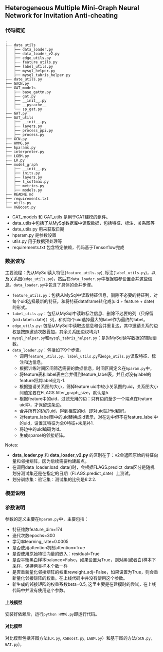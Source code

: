 ## Heterogeneous Multiple Mini-Graph Neural Network for Invitation Anti-cheating

### 代码概览
```
.
├── data_utils
│   ├── data_loader.py
│   ├── data_loader_v2.py
│   ├── edge_utils.py
│   ├── feature_utils.py
│   ├── label_utils.py
│   ├── mysql_helper.py
│   ├── mysql_tabris_helper.py
├── date_utils.py
├── GACN.py
├── GAT_models
│   ├── base_gattn.py
│   ├── gat.py
│   ├── __init__.py
│   ├── __pycache__
│   └── sp_gat.py
├── GAT.py
├── GAT_utils
│   ├── __init__.py
│   ├── layers.py
│   ├── process_ppi.py
│   ├── process.py
├── GCN.py
├── HMMG.py
├── hparams.py
├── interpreter.py
├── LGBM.py
├── LR.py
├── model_graph
│   ├── __init__.py
│   ├── inits.py
│   ├── layers.py
│   ├── l_softmax.py
│   ├── metrics.py
│   ├── models.py
├── README.md
├── requirements.txt
├── utils.py
└── XGBoost.py
```

-  GAT_models 和 GAT_utils 是用于GAT建模的组件。 
-  data_utils中包括了从MySql数据库中读取数据，包括特征、标注、关系图等
-  date_utils.py 用来获取日期
-  hparam.py 是参数设置
-  utils.py 用于数据预处理等
-  requirements.txt 包含特定依赖，代码基于Tensorflow完成

### 数据读写

主要流程：先从MySql读入特征(`feature_utils.py`), 标注(`label_utils.py`)，以及关系图(`edge_utils.py`)，然后在`data_loader.py`中根据超参设置合并这些信息。`data_loader.py`中包含了具体的合并步骤。

- `feature_utils.py`：包括从MySql中读取特征信息，删除不必要的特征列，对每个uid选择最新的特征，和将特征dataframe转化成(uid + feature + date)的形式。
- `label_utils.py`：包括从MySql中读取标注信息、删除不必要的列（只保留(uid+label+date)）列，和对每个uid选择最大的label作为最终的label。
- `edge_utils.py`: 包括从MySql中读取边信息和合并重复边，其中邀请关系的边权是按照邀请次数叠加，其余关系图边权均为1.
- `mysql_helper.py`和`mysql_tabris_helper.py`：是对MySql读写数据的辅助函数。
- `data_loader.py`：包括如下9个步骤。
    - 调用`feature_utils.py`、`label_utils.py`和`edge_utils.py`读取特征、标注和边信息。
    - 根据训练时间区间筛选需要的数据信息，时间区间定义在`hparam.py`中。
    - 将feature表和label表左合并得到feature_label表，并且对没有label的feature将其label设为-1.
    - 根据邀请关系图的大小，筛掉feature uid中较小关系图的uid，关系图大小阈值定要在FLAGS.filter_graph_size，默认是5.
    - 根据feature中的uid，过滤无用的边：只有边的至少一个端点在feature uid中，才保留这条边。
    - 合并所有的边的uid，得到相应的id，即对uid进行id编码。
    - 对feature_label表中的uid替换成id表示，对在边中但不在feature_label中的uid，设置其特征为全0特征+末尾补1.
    - 将边中的uid编码为id。
    - 生成sparse的邻接矩阵。

Notes:

- **data_loader.py** 和 **data_loader_v2.py** 的区别在于：v2会返回原始的特征向量和邻接矩阵，因为后续需要构建超点。
- 在调用data_loader.load_data()时，会根据FLAGS.predict_date区分是随机划分测试集还是在指定的日期（FLAGS.predict_date）上测试。
- 划分训练集：验证集：测试集的比例是6:2:2.

    

### 模型说明

### 参数说明

参数的定义主要在`hparam.py`中，主要包括：
- 特征维数feature_dim=174
- 迭代次数epochs=300
- 学习率learning_rate=0.0005
- 是否使用attention机制attention=True
- 是否使用原始特征向量的嵌入：residual=True
- 是否平衡黑白样本balance=False，如果设置为True，则对黑(或者白)样本下采样，保持两类样本个数一样
- 是否重新量化邻接矩阵的权重reweight_adj=False，如果设置为True，则会重新量化邻接矩阵的权重。在上线代码中并没有使用这个参数。
- 新生成的邻接矩阵的权重系数beta=0.5, 这里主要是在建模时的尝试，在上线代码中并没有使用这个参数。

#### 上线模型
安装好依赖后，运行`python HMMG.py`即运行代码。


#### 对比模型

对比模型包括非图方法(`LR.py`, `XGBoost.py`, `LGBM.py`）和基于图的方法(`GCN.py`, `GAT.py`)。